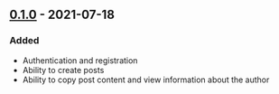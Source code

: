 ## [0.1.0] - 2021-07-18
### Added
- Authentication and registration
- Ability to create posts
- Ability to copy post content and view information about the author

[0.1.0]: https://github.com/pansydev/shetter_app/releases/tag/0.1.0